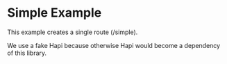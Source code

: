 Simple Example
====

This example creates a single route (/simple).

We use a fake Hapi because otherwise Hapi would become a dependency of this library.
